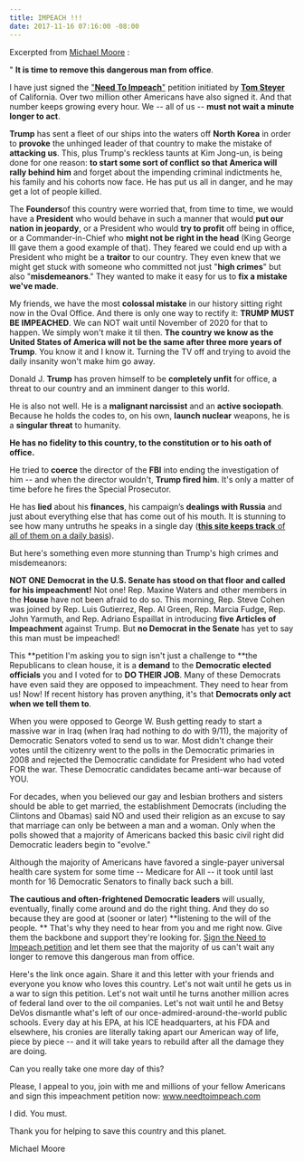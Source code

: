 ```yaml
---
title: IMPEACH !!!
date: 2017-11-16 07:16:00 -08:00
---
```


Excerpted from [Michael Moore](https://michaelmoore.com/) :

"  **It is time to remove this dangerous man from office**.‬

I have just signed the ["**Need To Impeach**"](https://www.needtoimpeach.com/) petition initiated by [**Tom Steyer**](https://en.wikipedia.org/wiki/Tom_Steyer) of California. Over two million other Americans have also signed it. And that number keeps growing every hour. We -- all of us -- **must not wait a minute longer to act**.‬

**Trump** has sent a fleet of our ships into the waters off **North Korea** in order to **provoke** the unhinged leader of that country to make the mistake of **attacking us**. This, plus Trump's reckless taunts at Kim Jong-un, is being done for one reason: **to start some sort of conflict so that America will rally behind him** and forget about the impending criminal indictments he, his family and his cohorts now face. He has put us all in danger, and he may get a lot of people killed.‬

‪The **Founders**of this country were worried that, from time to time, we would have a **President** who would behave in such a manner that would **put our nation in jeopardy**, or a President who would **try to profit** off being in office, or a Commander-in-Chief who **might not be right in the head** (King George III gave them a good example of that). They feared we could end up with a President who might be a **traitor** to our country. They even knew that we might get stuck with someone who committed not just "**high crimes**" but also "**misdemeanors**." They wanted to make it easy for us to **fix a mistake we've made**.

‪My friends, we have the most **colossal mistake** in our history sitting right now in the Oval Office. And there is only one way to rectify it: **TRUMP MUST BE IMPEACHED**. We can NOT wait until November of 2020 for that to happen. We simply won't make it til then. **The country we know as the United States of America will not be the same after three more years of Trump**. You know it and I know it. Turning the TV off and trying to avoid the daily insanity won't make him go away.‬

‪Donald J. **Trump** has proven himself to be **completely unfit** for office, a threat to our country and an imminent danger to this world.‬

‪He is also not well. He is a **malignant narcissist** and an **active sociopath**. Because he holds the codes to, on his own, **launch nuclear** weapons, he is a **singular threat** to humanity.‬

**‪He has no fidelity to this country, to the constitution or to his oath of office.**‬

‪He tried to **coerce** the director of the **FBI** into ending the investigation of him -- and when the director wouldn't, **Trump fired him**. It's only a matter of time before he fires the Special Prosecutor.‬

‪He has **lied** about his **finances**, his campaign’s **dealings with Russia** and just about everything else that has come out of his mouth. It is stunning to see how many untruths he speaks in a single day ([**this site keeps track** of all of them on a daily basis](https://www.washingtonpost.com/graphics/politics/trump-claims-database/?utm_term=.fd0d5b4335f0)).‬

‪But here's something even more stunning than Trump's high crimes and misdemeanors:‬

**‪NOT ONE Democrat in the U.S. Senate has stood on that floor and called for his impeachment!** Not one! Rep. Maxine Waters and other members in the **House** have not been afraid to do so. This morning, Rep. Steve Cohen was joined by Rep. Luis Gutierrez, Rep. Al Green, Rep. Marcia Fudge, Rep. John Yarmuth, and Rep. Adriano Espaillat in introducing **five Articles of Impeachment** against Trump. But **no Democrat in the Senate** has yet to say this man must be impeached!‬

‪This **petition I'm asking you to sign isn't just a challenge to **the Republicans to clean house, it is a **demand** to the **Democratic elected officials** you and I voted for to **DO THEIR JOB**. Many of these Democrats have even said they are opposed to impeachment. They need to hear from us! Now! If recent history has proven anything, it's that **Democrats only act when we tell them to**.‬

‪When you were opposed to George W. Bush getting ready to start a massive war in Iraq (when Iraq had nothing to do with 9/11), the majority of Democratic Senators voted to send us to war.‬ Most didn't change their votes until the citizenry went to the polls in the Democratic primaries in 2008 and rejected the Democratic candidate for President who had voted FOR the war. These Democratic candidates became anti-war because of YOU.

‪For decades, when you believed our gay and lesbian brothers and sisters should be able to get married, the establishment Democrats (including the Clintons and Obamas) said NO and used their religion as an excuse to say that marriage can only be between a man and a woman. Only when the polls showed that a majority of Americans backed this basic civil right did Democratic leaders begin to "evolve."‬

‪Although the majority of Americans have favored a single-payer universal health care system for some time -- Medicare for All -- it took until last month for 16 Democratic Senators to finally back such a bill.‬

**‪The cautious and often-frightened Democratic leaders** will usually, eventually, finally come around and do the right thing. And they do so because they are good at (sooner or later) **listening to the will of the people.‬
**
‪That's why they need to hear from you and me right now. Give them the backbone and support they're looking for. [Sign the Need to Impeach petition](https://www.needtoimpeach.com/) and let them see that the majority of us can't wait any longer to remove this dangerous man from office.‬

‪Here's the link once again. Share it and this letter with your friends and everyone you know who loves this country. Let's not wait until he gets us in a war to sign this petition. Let's not wait until he turns another million acres of federal land over to the oil companies. Let's not wait until he and Betsy DeVos dismantle what's left of our once-admired-around-the-world public schools. Every day at his EPA, at his ICE headquarters, at his FDA and elsewhere, his cronies are literally taking apart our American way of life, piece by piece -- and it will take years to rebuild after all the damage they are doing.‬

‪Can you really take one more day of this?‬

‪Please, I appeal to you, join with me and millions of your fellow Americans and sign this impeachment petition now: www.needtoimpeach.com‬

‪I did. You must.‬

‪Thank you for helping to save this country and this planet.‬

‪Michael Moore‬